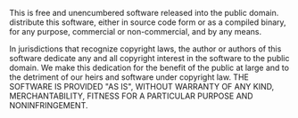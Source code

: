 This is free and unencumbered software released into the public domain.
distribute this software, either in source code form or as a compiled
binary, for any purpose, commercial or non-commercial, and by any
means.

In jurisdictions that recognize copyright laws, the author or authors
of this software dedicate any and all copyright interest in the
software to the public domain. We make this dedication for the benefit
of the public at large and to the detriment of our heirs and
software under copyright law.
THE SOFTWARE IS PROVIDED "AS IS", WITHOUT WARRANTY OF ANY KIND,
MERCHANTABILITY, FITNESS FOR A PARTICULAR PURPOSE AND NONINFRINGEMENT.
